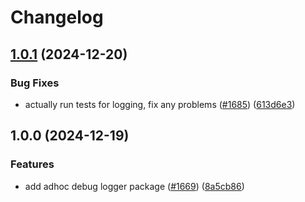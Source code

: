 # Changelog

## [1.0.1](https://github.com/googleapis/gax-nodejs/compare/google-logging-utils-v1.0.0...google-logging-utils-v1.0.1) (2024-12-20)


### Bug Fixes

* actually run tests for logging, fix any problems ([#1685](https://github.com/googleapis/gax-nodejs/issues/1685)) ([613d6e3](https://github.com/googleapis/gax-nodejs/commit/613d6e3dbc838919ea13dd87fb9a2fa2bc0bcd76))

## 1.0.0 (2024-12-19)


### Features

* add adhoc debug logger package ([#1669](https://github.com/googleapis/gax-nodejs/issues/1669)) ([8a5cb86](https://github.com/googleapis/gax-nodejs/commit/8a5cb861ff653fdb03b6546ff086dd8354c1a25b))

